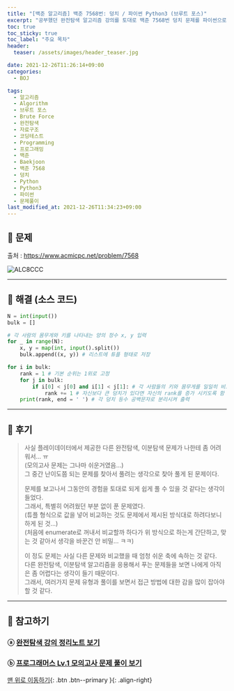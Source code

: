 ```yaml
---
title: "[백준 알고리즘] 백준 7568번: 덩치 / 파이썬 Python3 (브루트 포스)"
excerpt: "공부했던 완전탐색 알고리즘 강의를 토대로 백준 7568번 덩치 문제를 파이썬으로 풀어보았다."
toc: true
toc_sticky: true
toc_label: "주요 목차"
header:
  teaser: /assets/images/header_teaser.jpg

date: 2021-12-26T11:26:14+09:00
categories:
  - BOJ

tags:
  - 알고리즘
  - Algorithm
  - 브루트 포스
  - Brute Force
  - 완전탐색
  - 자료구조
  - 코딩테스트
  - Programming
  - 프로그래밍
  - 백준
  - Baekjoon
  - 백준 7568
  - 덩치
  - Python
  - Python3
  - 파이썬
  - 문제풀이
last_modified_at: 2021-12-26T11:34:23+09:00
---
```


## 🔔 문제

출처 : <https://www.acmicpc.net/problem/7568>

![ALC8CCC](https://user-images.githubusercontent.com/78403443/147397140-73ce24ec-8d4a-4ddd-a146-a8e8e15e40e9.jpg)

---

## 🔐 해결 (소스 코드)

```python
N = int(input())
bulk = []

# 각 사람의 몸무게와 키를 나타내는 양의 정수 x, y 입력 
for _ in range(N):
    x, y = map(int, input().split())
    bulk.append((x, y)) # 리스트에 튜플 형태로 저장

for i in bulk:
    rank = 1 # 기본 순위는 1위로 고정
    for j in bulk: 
        if i[0] < j[0] and i[1] < j[1]: # 각 사람들의 키와 몸무게를 일일히 비교해서
            rank += 1 # 자신보다 큰 덩치가 있다면 자신의 rank를 증가 시키도록 함
    print(rank, end = ' ') # 각 덩치 등수 공백문자로 분리시켜 출력
```

---

## 📝 후기

>사실 플레이데이터에서 제공한 다른 완전탐색, 이분탐색 문제가 나한테 좀 어려워서... ㅠ<br>(모의고사 문제는 그나마 쉬운거였음...)<br>그 중간 난이도쯤 되는 문제를 찾아서 풀려는 생각으로 찾아 풀게 된 문제이다.
>
>문제를 보고나서 그동안의 경험을 토대로 되게 쉽게 풀 수 있을 것 같다는 생각이 들었다.<br>그래서, 특별히 어려웠던 부분 없이 푼 문제였다.<br>(튜플 형식으로 값을 넣어 비교하는 것도 문제에서 제시된 방식대로 하려다보니 하게 된 것...)<br>(처음에 enumerate로 꺼내서 비교할까 하다가 위 방식으로 하는게 간단하고, 맞는 것 같아서 생각을 바꾼건 안 비밀... ㅋㅋ)
>
>이 정도 문제는 사실 다른 문제와 비교했을 때 엄청 쉬운 축에 속하는 것 같다.<br>다른 완전탐색, 이분탐색 알고리즘을 응용해서 푸는 문제들을 보면 나에게 아직은 좀 어렵다는 생각이 들기 때문이다.<br>그래서, 여러가지 문제 유형과 풀이를 보면서 접근 방법에 대한 감을 많이 잡아야 할 것 같다.

---

## 👣 참고하기

### ⓐ [완전탐색 강의 정리노트 보기](https://iceman-brandon.github.io/algorithm/%EC%99%84%EC%A0%84%ED%83%90%EC%83%89,%EC%9D%B4%EB%B6%84%ED%83%90%EC%83%89/#part-1-%EC%99%84%EC%A0%84%ED%83%90%EC%83%89-brute-force)

### ⓑ [프로그래머스 Lv.1 모의고사 문제 풀이 보기](https://iceman-brandon.github.io/programmers/%ED%94%84%EB%A1%9C%EA%B7%B8%EB%9E%98%EB%A8%B8%EC%8A%A4_%EB%AA%A8%EC%9D%98%EA%B3%A0%EC%82%AC/)

[맨 위로 이동하기](#){: .btn .btn--primary }{: .align-right}